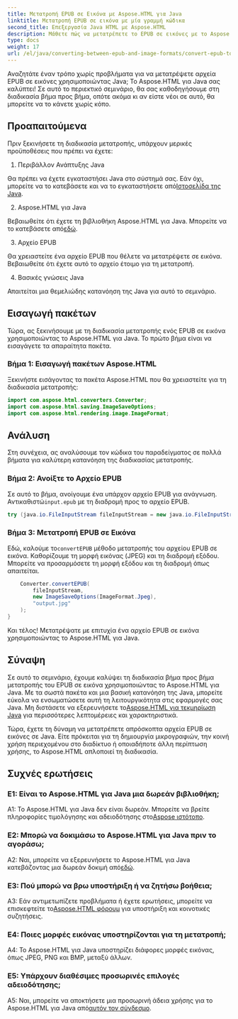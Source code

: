 ```yaml
---
title: Μετατροπή EPUB σε Εικόνα με Aspose.HTML για Java
linktitle: Μετατροπή EPUB σε εικόνα με μία γραμμή κώδικα
second_title: Επεξεργασία Java HTML με Aspose.HTML
description: Μάθετε πώς να μετατρέπετε το EPUB σε εικόνες με το Aspose.HTML για Java. Οδηγός βήμα προς βήμα για εύκολες μετατροπές.
type: docs
weight: 17
url: /el/java/converting-between-epub-and-image-formats/convert-epub-to-image-single-line/
---
```

Αναζητάτε έναν τρόπο χωρίς προβλήματα για να μετατρέψετε αρχεία EPUB σε εικόνες χρησιμοποιώντας Java; Το Aspose.HTML για Java σας καλύπτει! Σε αυτό το περιεκτικό σεμινάριο, θα σας καθοδηγήσουμε στη διαδικασία βήμα προς βήμα, οπότε ακόμα κι αν είστε νέοι σε αυτό, θα μπορείτε να το κάνετε χωρίς κόπο. 

## Προαπαιτούμενα

Πριν ξεκινήσετε τη διαδικασία μετατροπής, υπάρχουν μερικές προϋποθέσεις που πρέπει να έχετε:

1. Περιβάλλον Ανάπτυξης Java

 Θα πρέπει να έχετε εγκαταστήσει Java στο σύστημά σας. Εάν όχι, μπορείτε να το κατεβάσετε και να το εγκαταστήσετε από[Ιστοσελίδα της Java](https://www.java.com/en/download/).

2. Aspose.HTML για Java

 Βεβαιωθείτε ότι έχετε τη βιβλιοθήκη Aspose.HTML για Java. Μπορείτε να το κατεβάσετε από[εδώ](https://releases.aspose.com/html/java/).

3. Αρχείο EPUB

Θα χρειαστείτε ένα αρχείο EPUB που θέλετε να μετατρέψετε σε εικόνα. Βεβαιωθείτε ότι έχετε αυτό το αρχείο έτοιμο για τη μετατροπή.

4. Βασικές γνώσεις Java

Απαιτείται μια θεμελιώδης κατανόηση της Java για αυτό το σεμινάριο.

## Εισαγωγή πακέτων

Τώρα, ας ξεκινήσουμε με τη διαδικασία μετατροπής ενός EPUB σε εικόνα χρησιμοποιώντας το Aspose.HTML για Java. Το πρώτο βήμα είναι να εισαγάγετε τα απαραίτητα πακέτα.

### Βήμα 1: Εισαγωγή πακέτων Aspose.HTML

Ξεκινήστε εισάγοντας τα πακέτα Aspose.HTML που θα χρειαστείτε για τη διαδικασία μετατροπής:

```java
import com.aspose.html.converters.Converter;
import com.aspose.html.saving.ImageSaveOptions;
import com.aspose.html.rendering.image.ImageFormat;
```

## Ανάλυση

Στη συνέχεια, ας αναλύσουμε τον κώδικα του παραδείγματος σε πολλά βήματα για καλύτερη κατανόηση της διαδικασίας μετατροπής.

### Βήμα 2: Ανοίξτε το Αρχείο EPUB

 Σε αυτό το βήμα, ανοίγουμε ένα υπάρχον αρχείο EPUB για ανάγνωση. Αντικαθιστώ`input.epub` με τη διαδρομή προς το αρχείο EPUB.

```java
try (java.io.FileInputStream fileInputStream = new java.io.FileInputStream("input.epub")) {
```

### Βήμα 3: Μετατροπή EPUB σε Εικόνα

 Εδώ, καλούμε το`convertEPUB` μέθοδο μετατροπής του αρχείου EPUB σε εικόνα. Καθορίζουμε τη μορφή εικόνας (JPEG) και τη διαδρομή εξόδου. Μπορείτε να προσαρμόσετε τη μορφή εξόδου και τη διαδρομή όπως απαιτείται.

```java
    Converter.convertEPUB(
        fileInputStream,
        new ImageSaveOptions(ImageFormat.Jpeg),
        "output.jpg"
    );
}
```

Και τέλος! Μετατρέψατε με επιτυχία ένα αρχείο EPUB σε εικόνα χρησιμοποιώντας το Aspose.HTML για Java.

## Σύναψη

Σε αυτό το σεμινάριο, έχουμε καλύψει τη διαδικασία βήμα προς βήμα μετατροπής του EPUB σε εικόνα χρησιμοποιώντας το Aspose.HTML για Java. Με τα σωστά πακέτα και μια βασική κατανόηση της Java, μπορείτε εύκολα να ενσωματώσετε αυτή τη λειτουργικότητα στις εφαρμογές σας Java. Μη διστάσετε να εξερευνήσετε το[Aspose.HTML για τεκμηρίωση Java](https://reference.aspose.com/html/java/) για περισσότερες λεπτομέρειες και χαρακτηριστικά.

Τώρα, έχετε τη δύναμη να μετατρέπετε απρόσκοπτα αρχεία EPUB σε εικόνες σε Java. Είτε πρόκειται για τη δημιουργία μικρογραφιών, την κοινή χρήση περιεχομένου στο διαδίκτυο ή οποιαδήποτε άλλη περίπτωση χρήσης, το Aspose.HTML απλοποιεί τη διαδικασία.

## Συχνές ερωτήσεις

### Ε1: Είναι το Aspose.HTML για Java μια δωρεάν βιβλιοθήκη;

 A1: Το Aspose.HTML για Java δεν είναι δωρεάν. Μπορείτε να βρείτε πληροφορίες τιμολόγησης και αδειοδότησης στο[Aspose ιστότοπο](https://purchase.aspose.com/buy).

### Ε2: Μπορώ να δοκιμάσω το Aspose.HTML για Java πριν το αγοράσω;

 A2: Ναι, μπορείτε να εξερευνήσετε το Aspose.HTML για Java κατεβάζοντας μια δωρεάν δοκιμή από[εδώ](https://releases.aspose.com/html/java).

### Ε3: Πού μπορώ να βρω υποστήριξη ή να ζητήσω βοήθεια;

 A3: Εάν αντιμετωπίζετε προβλήματα ή έχετε ερωτήσεις, μπορείτε να επισκεφτείτε το[Aspose.HTML φόρουμ](https://forum.aspose.com/) για υποστήριξη και κοινοτικές συζητήσεις.

### Ε4: Ποιες μορφές εικόνας υποστηρίζονται για τη μετατροπή;

A4: Το Aspose.HTML για Java υποστηρίζει διάφορες μορφές εικόνας, όπως JPEG, PNG και BMP, μεταξύ άλλων.

### Ε5: Υπάρχουν διαθέσιμες προσωρινές επιλογές αδειοδότησης;

 A5: Ναι, μπορείτε να αποκτήσετε μια προσωρινή άδεια χρήσης για το Aspose.HTML για Java από[αυτόν τον σύνδεσμο](https://purchase.aspose.com/temporary-license/).